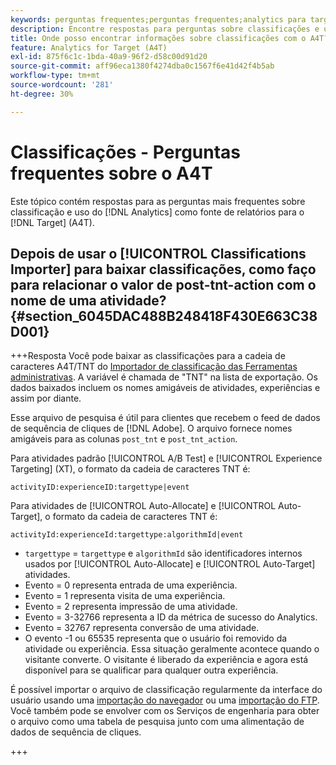 ```yaml
---
keywords: perguntas frequentes;perguntas frequentes;analytics para target;a4T;classificações;classificação;importador de classificações;post-tnt-action;códigos de evento
description: Encontre respostas para perguntas sobre classificações e uso do [!UICONTROL Analytics for Target] (A4T).
title: Onde posso encontrar informações sobre classificações com o A4T?
feature: Analytics for Target (A4T)
exl-id: 875f6c1c-1bda-40a9-96f2-d58c00d91d20
source-git-commit: aff96eca1380f4274dba0c1567f6e41d42f4b5ab
workflow-type: tm+mt
source-wordcount: '281'
ht-degree: 30%

---
```


# Classificações - Perguntas frequentes sobre o A4T

Este tópico contém respostas para as perguntas mais frequentes sobre classificação e uso do [!DNL Analytics] como fonte de relatórios para o [!DNL Target] (A4T).

## Depois de usar o [!UICONTROL Classifications Importer] para baixar classificações, como faço para relacionar o valor de post-tnt-action com o nome de uma atividade? {#section_6045DAC488B248418F430E663C38D001}

+++Resposta
Você pode baixar as classificações para a cadeia de caracteres A4T/TNT do [Importador de classificação das Ferramentas administrativas](https://experienceleague.adobe.com/docs/analytics/components/classifications/classifications-importer/c-working-with-saint.html). A variável é chamada de &quot;TNT&quot; na lista de exportação. Os dados baixados incluem os nomes amigáveis de atividades, experiências e assim por diante.

Esse arquivo de pesquisa é útil para clientes que recebem o feed de dados de sequência de cliques de [!DNL Adobe]. O arquivo fornece nomes amigáveis para as colunas `post_tnt` e `post_tnt_action`.

Para atividades padrão [!UICONTROL A/B Test] e [!UICONTROL Experience Targeting] (XT), o formato da cadeia de caracteres TNT é:

```
activityID:experienceID:targettype|event
```

Para atividades de [!UICONTROL Auto-Allocate] e [!UICONTROL Auto-Target], o formato da cadeia de caracteres TNT é:

```
activityId:experienceId:targettype:algorithmId|event
```

* `targettype` = `targettype` e `algorithmId` são identificadores internos usados por [!UICONTROL Auto-Allocate] e [!UICONTROL Auto-Target] atividades.
* Evento = 0 representa entrada de uma experiência.
* Evento = 1 representa visita de uma experiência.
* Evento = 2 representa impressão de uma atividade.
* Evento = 3-32766 representa a ID da métrica de sucesso do Analytics.
* Evento = 32767 representa conversão de uma atividade.
* O evento -1 ou 65535 representa que o usuário foi removido da atividade ou experiência. Essa situação geralmente acontece quando o visitante converte. O visitante é liberado da experiência e agora está disponível para se qualificar para qualquer outra experiência.

É possível importar o arquivo de classificação regularmente da interface do usuário usando uma [importação do navegador](https://experienceleague.adobe.com/docs/analytics/components/classifications/classifications-importer/browser-import.html?lang=en) ou uma [importação do FTP](https://experienceleague.adobe.com/docs/analytics/components/classifications/classifications-importer/import-file.html?lang=en). Você também pode se envolver com os Serviços de engenharia para obter o arquivo como uma tabela de pesquisa junto com uma alimentação de dados de sequência de cliques.

+++
